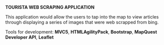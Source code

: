**TOURISTA WEB SCRAPING APPLICATION**

This application would allow the users to tap into the map to view articles through displaying a series of images that were web scrapped from bing.

Tools for development: **MVC5**,
**HTMLAgilityPack**,
**Bootstrap**,
**MapQuest Developer API**,
**Leaflet**
